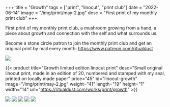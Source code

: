 +++
title = "Growth"
tags = ["print", "linocut", "print club"]
date = "2022-06-14"
image = "/img/print/may-2.jpg"
desc = "First print of my monthly print club"
+++

First print of my monthly print club, a mushroom growing from a hand, a piece about growth and connection with the self and what surrounds us.

Become a stone circle patron to join the monthly print club and get an original print by mail every month: https://www.patreon.com/ritualdust

![](/img/print/may-1.jpg)

{{< product title="Growth limited edition linocut print" desc="Small original linocut print, made in an edition of 20, numbered and stamped with my seal, printed on locally made paper" price="45" id="linocut-growth" image="/img/print/may-2.jpg" weight="41" length="19" height="1" width="14" url="https://ritualdust.com/works/print/growth" >}}

![](/img/print/may-2.jpg)
![](/img/print/may-3.jpg)
![](/img/print/may-4.jpg)
![](/img/print/may-5.jpg)
![](/img/print/may-6.jpg)
